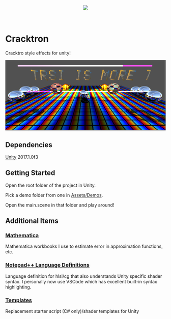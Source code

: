 <p align="center">
<img src="http://img.shields.io/badge/contributions-closed-red.svg">
</p>

<br>

# Cracktron
Cracktro style effects for unity!

<p align="center">
<img src="/Docs/screenshot.png">
</p>

## Dependencies
[Unity](http://www.unity3d.com) 2017.1.0f3

## Getting Started
Open the root folder of the project in Unity.

Pick a demo folder from one in [Assets/Demos](/Assets/Demos).

Open the main.scene in that folder and play around!

## Additional Items
### [Mathematica](/Mathematica)
Mathematica workbooks I use to estimate error in approximation functions, etc.

### [Notepad++ Language Definitions](/Notepad%2B%2B%20Language%20Definitions)
Language definition for hlsl/cg that also understands Unity specific shader syntax.
I personally now use VSCode which has excellent built-in syntax highlighting.

### [Templates](/Templates)
Replacement starter script (C# only)/shader templates for Unity

